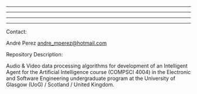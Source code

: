 ********************************************************************************************************
********************************************************************************************************
********************************************************************************************************
********************************************************************************************************

Contact: 		

  André Perez
  andre_mperez@hotmail.com
  
Repository Description:

  Audio & Video data processing algorithms for development of an Intelligent Agent for the Artificial
  Intelligence course (COMPSCI 4004) in the Electronic and Software Engineering undergraduate program 
  at the University of Glasgow (UoG) / Scotland / United Kingdom.
